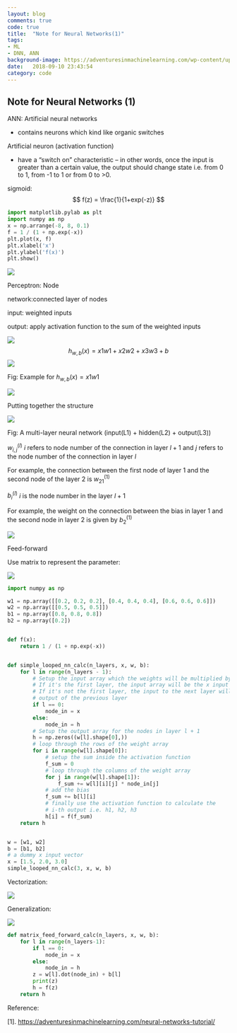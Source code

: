 ```yaml
---
layout: blog
comments: true
code: true
title:  "Note for Neural Networks(1)"
tags:
- ML
- DNN, ANN
background-image: https://adventuresinmachinelearning.com/wp-content/uploads/2017/03/medical-abstract-swirls-1-1151086-e1490598260335.jpg
date:   2018-09-10 23:43:54
category: code
---
```


## Note for Neural Networks (1)

ANN: Artificial neural networks 

- contains neurons which kind like organic switches

Artificial neuron (activation function)

- have a “switch on” characteristic – in other words, once the input is greater than a certain value, the output should change state i.e. from 0 to 1, from -1 to 1 or from 0 to >0.

sigmoid: 
$$
f(z) = \frac{1}{1+exp(-z)}
$$

```python
import matplotlib.pylab as plt
import numpy as np 
x = np.arrange(-8, 8, 0.1)
f = 1 / (1 + np.exp(-x))
plt.plot(x, f)
plt.xlabel('x')
plt.ylabel('f(x)')
plt.show()
```

![](https://i.loli.net/2021/03/15/NpEC7MtlaeOPYbs.png)


Perceptron: Node

network:connected layer of nodes

input: weighted inputs

output: apply activation function to the sum of the weighted inputs

![](https://i.loli.net/2021/03/15/bYBoUfksQw9pZXA.png)
$$
h_{w, b}(x) = x1w1 + x2w2+x3w3+b
$$
![](https://i.loli.net/2021/03/15/wQtjMKRJrZDsbaq.png)

Fig: Example for $h_{w, b}(x) = x1w1$

![](https://i.loli.net/2021/03/15/aQTRM714gwGY6cV.png)

Putting together the structure

![](https://i.loli.net/2021/03/15/vKWdtIyUXs5ScF7.png)

Fig: A multi-layer neural network (input(L1) + hidden(L2) + output(L3))

${w_{i, j}}^{(l)}$ $i$ refers to node number of the connection in layer $l+1$ and $j$ refers to the node number of the connection in layer $l$

For example, the connection between the first node of layer 1 and the second node of the layer 2 is $w_{21}^{(1)}$

$b_i^{(l)}$ $i$ is the node number in the layer $l+1$

For example,  the weight on the connection between the bias in layer 1 and the second node in layer 2 is given by $b_2^{(1)}$

![](https://i.loli.net/2021/03/15/3uAWYfevmLG2CEl.png)

Feed-forward

Use matrix to represent the parameter:

![](https://i.loli.net/2021/03/15/ZOCRXzreFosNIEU.png)

```python
import numpy as np

w1 = np.array([[0.2, 0.2, 0.2], [0.4, 0.4, 0.4], [0.6, 0.6, 0.6]])
w2 = np.array([[0.5, 0.5, 0.5]])
b1 = np.array([0.8, 0.8, 0.8])
b2 = np.array([0.2])


def f(x):
    return 1 / (1 + np.exp(-x))


def simple_looped_nn_calc(n_layers, x, w, b):
    for l in range(n_layers - 1):
        # Setup the input array which the weights will be multiplied by for each layer
        # If it's the first layer, the input array will be the x input vector
        # If it's not the first layer, the input to the next layer will be the
        # output of the previous layer
        if l == 0:
            node_in = x
        else:
            node_in = h
        # Setup the output array for the nodes in layer l + 1
        h = np.zeros((w[l].shape[0],))
        # loop through the rows of the weight array
        for i in range(w[l].shape[0]):
            # setup the sum inside the activation function
            f_sum = 0
            # loop through the columns of the weight array
            for j in range(w[l].shape[1]):
                f_sum += w[l][i][j] * node_in[j]
            # add the bias
            f_sum += b[l][i]
            # finally use the activation function to calculate the
            # i-th output i.e. h1, h2, h3
            h[i] = f(f_sum)
    return h


w = [w1, w2]
b = [b1, b2]
# a dummy x input vector
x = [1.5, 2.0, 3.0]
simple_looped_nn_calc(3, x, w, b)
```

Vectorization:



![](https://i.loli.net/2021/03/15/4T9KXCvW1rcxyqh.png)

Generalization:

![](https://i.loli.net/2021/03/15/9uRIMWptLybJw56.png)

```python
def matrix_feed_forward_calc(n_layers, x, w, b):
    for l in range(n_layers-1):
        if l == 0:
            node_in = x
        else:
            node_in = h
        z = w[l].dot(node_in) + b[l]
        print(z)
        h = f(z)
    return h
```

Reference:

[1]. <https://adventuresinmachinelearning.com/neural-networks-tutorial/>

